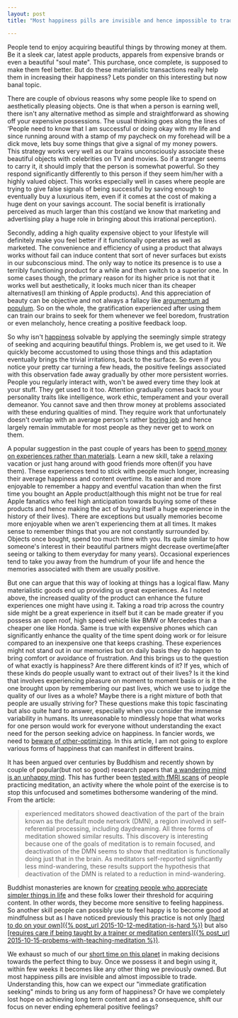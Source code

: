 ```yaml
---
layout: post
title: "Most happiness pills are invisible and hence impossible to trade"

---
```


People tend to enjoy acquiring beautiful things by throwing money at them. Be it a sleek car, latest apple products, apparels from expensive brands or even a beautiful "soul mate". This purchase, once complete, is supposed to make them feel better. But do these materialistic transactions really help them in increasing their happiness? Lets ponder on this interesting but now banal topic.

There are couple of obvious reasons why some people like to spend on aesthetically pleasing objects. One is that when a person is earning well, there isn't any alternative method as simple and straightforward as showing off your expensive possessions. The usual thinking goes along the lines of ‘People need to know that I am successful or doing okay with my life and since running around with a stamp of my paycheck on my forehead will be a dick move, lets buy some things that give a signal of my money powers. This strategy works very well as our brains unconsciously associate these beautiful objects with celebrities on TV and movies. So if a stranger seems to carry it, it should imply that the person is somewhat powerful. So they respond significantly  differently to this person if they seem him/her with a highly valued object. This works especially well in cases where people are trying to give false signals of being successful by saving enough to eventually buy a luxurious item, even if it comes at the cost of making a huge dent on your savings account.  The social benefit is irrationally perceived as much larger than this cost(and we know that marketing and advertising play a huge role in bringing about this irrational perception). 

Secondly, adding a high quality expensive object to your lifestyle will definitely make you feel better if it functionally operates as well as marketed. The convenience and efficiency of using a product that always works without fail can induce content that sort of never surfaces but exists in our subconscious mind. The only way to notice its presence is to use a terribly functioning product for a while and then switch to a superior one. In some cases though, the primary reason for its higher price is not that it works well but aesthetically, it looks much nicer than its cheaper alternatives(I am thinking of Apple products). And this appreciation of beauty can be objective and not always a fallacy like <u>[argumentum ad populum](https://en.wikipedia.org/wiki/Argumentum_ad_populum)</u>. So on the whole, the gratification experienced after using them can train our brains to seek for them whenever we feel boredom, frustration or even melancholy, hence creating a positive feedback loop.  

So why isn't <u>[happiness](http://plato.stanford.edu/entries/happiness/)</u> solvable by applying the seemingly simple strategy of seeking and acquiring beautiful things. Problem is, we get used to it. We quickly become accustomed to using those things and this adaptation eventually brings the trivial irritations, back to the surface. So even if you notice your pretty car turning a few heads, the positive feelings associated with this observation fade away gradually by other more persistent worries. People you regularly interact with, won't be awed every  time they look at your stuff. They get used to it too.  Attention gradually comes back to your personality traits like intelligence, work ethic, temperament and your overall demeanor. You cannot save and then throw money at problems associated with these enduring qualities of mind. They require work that unfortunately doesn't overlap with an average person's rather <u>[boring job](http://strikemag.org/bullshit-jobs/)</u> and hence largely remain immutable for most people as they never get to work on them. 

A popular suggestion in the past couple of years has been to <u>[spend money on experiences rather than materials](http://www.lifehack.org/articles/money/this-why-you-might-spend-money-experiences-not-things.html)</u>.  Learn a new skill, take a relaxing vacation or just hang around with good friends more often(if you have them). These experiences tend to stick with people much longer, increasing their average happiness and content overtime. Its easier and more enjoyable to remember a happy and eventful vacation than when the first time you bought an Apple product(although this might not be true for real Apple fanatics who feel high anticipation towards buying some of these products and hence making the act of buying itself a huge experience in the history of their lives). There are exceptions but usually memories become more enjoyable when we aren't experiencing them at all times. It makes sense to remember things that you are not constantly surrounded by. Objects once bought, spend too much time with you. Its quite similar to how someone's interest in their beautiful partners might decrease overtime(after seeing or talking to them everyday for many years). Occasional  experiences tend to take you away from the humdrum of your life and hence the memories associated with them are usually positive. 

But one can argue that this way of looking at things has a logical flaw. Many materialistic goods end up providing us great experiences. As I noted above,  the increased quality of the product can enhance the future experiences one might have using it. Taking a road trip across the country side might be a great experience in itself but it can be made greater if you possess an open roof, high speed vehicle like BMW or Mercedes than a cheaper one like Honda. Same is true with expensive phones which can significantly enhance the quality of the time spent doing work or for leisure compared to an inexpensive one that keeps crashing. These experiences might not stand out in our memories but on daily basis they do happen to bring comfort or avoidance of frustration. And this brings us to the question of what exactly is happiness? Are there different kinds of it? If yes, which of these kinds do people usually want to extract out of their lives? Is it the kind that involves experiencing pleasure on moment to moment basis or is it the one brought upon by remembering our past lives, which we use to judge the quality of our lives as a whole? Maybe there is a right mixture of both that people are usually striving for? These questions make this topic fascinating but also quite hard to answer, especially when you consider the immense variability in humans. Its unreasonable to mindlessly hope that what works for one person would work for everyone without understanding the exact need for the person seeking advice on happiness. In fancier words, we need to <u>[beware of other-optimizing](http://lesswrong.com/lw/9v/beware_of_otheroptimizing/)</u>. In this article, I am not going to explore various forms of happiness that can manifest in different brains. 

It has been argued over centuries by Buddhism and recently shown by couple of popular(but not so good) research papers that <u>[a wandering mind is an unhappy mind](http://www.danielgilbert.com/KILLINGSWORTH%20&%20GILBERT%20(2010).pdf)</u>. This has further been <u>[tested with fMRI scans](http://www.yalescientific.org/2012/05/the-healing-art-of-meditation/)</u> of people practicing meditation, an activity where the whole point of the exercise is to stop this unfocused and sometimes bothersome wandering of the mind. From the article:

>experienced meditators showed deactivation of the part of the brain known as the default mode network (DMN), a region involved in self-referential processing, including daydreaming. All three forms of meditation showed similar results. This discovery is interesting because one of the goals of meditation is to remain focused, and deactivation of the DMN seems to show that meditation is functionally doing just that in the brain. As meditators self-reported significantly less mind-wandering, these results support the hypothesis that deactivation of the DMN is related to a reduction in mind-wandering.


Buddhist monasteries are known for <u>[creating people who appreciate simpler things in life](http://nyoho.com/2012/06/25/monasteries-and-the-real-world/)</u> and these folks lower their threshold for acquiring content. In other words, they become more sensitive to feeling happiness. So another skill people can possibly use to feel happy is to become good at mindfulness but as I have noticed previously this practice is not only <u>[hard to do on your own]({% post_url 2015-10-12-meditation-is-hard %})</u> but also <u>[requires care if being taught by a trainer or meditation centers]({% post_url  2015-10-15-probems-with-teaching-meditation %})</u>. 

We exhaust so much of our <u>[short time on this planet](https://prazas.wordpress.com/2008/08/01/the-average-human-life-is-28000-days-long/)</u> in making decisions towards the perfect thing to buy. Once we possess it and begin using it, within few weeks it becomes like any other thing we previously owned. But most happiness pills are invisible and almost impossible to trade. Understanding this, how can we expect our "immediate gratification seeking" minds to bring us any form of happiness? Or have we completely lost hope on achieving long term content and as a consequence, shift our focus on never ending ephemeral positive feelings?
